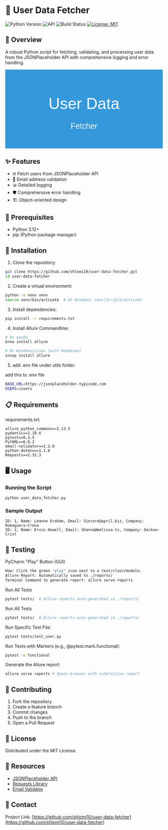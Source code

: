 # 🚀 User Data Fetcher

![Python Version](https://img.shields.io/badge/python-3.12+-blue.svg)
![API](https://img.shields.io/badge/API-JSONPlaceholder-green.svg)
![Build Status](https://img.shields.io/badge/build-passing-brightgreen)
[![License: MIT](https://img.shields.io/badge/License-MIT-yellow.svg)](https://opensource.org/licenses/MIT)

## 📝 Overview

A robust Python script for fetching, validating, and processing user data from the JSONPlaceholder API with comprehensive logging and error handling.

<svg xmlns="http://www.w3.org/2000/svg" viewBox="0 0 400 200">
  <rect width="400" height="200" fill="#3498db"/>
  <text x="200" y="100" text-anchor="middle" font-size="40" fill="white" font-family="Arial, sans-serif">
    User Data
  </text>
  <text x="200" y="150" text-anchor="middle" font-size="20" fill="white" font-family="Arial, sans-serif">
    Fetcher
  </text>
</svg>

## ✨ Features

- 🌐 Fetch users from JSONPlaceholder API
- 📧 Email address validation
- 📊 Detailed logging
- 🛡️ Comprehensive error handling
- 🏗️ Object-oriented design

## 🔧 Prerequisites

- Python 3.12+
- pip (Python package manager)

## 🚀 Installation

1. Clone the repository:
```bash
git clone https://github.com/shlomi10/user-data-fetcher.git
cd user-data-fetcher
```

2. Create a virtual environment:
```bash
python -m venv venv
source venv/bin/activate  # On Windows: venv\Scripts\activate
```

3. Install dependencies:
```bash
pip install -r requirements.txt
```

4. Install Allure Commandline:
```bash
# On macOS
brew install allure

# On Windows/Linux (with Homebrew)
scoop install allure
```

5. add .env file under utils folder:

add this to .env file
```bash
BASE_URL=https://jsonplaceholder.typicode.com
USERS=/users
```

## 📋 Requirements

requirements.txt:
```
allure_python_commons==2.13.5
pydantic==2.10.6
pytest==8.3.5
PyYAML==6.0.2
email-validator==2.2.0
python-dotenv==1.1.0
Requests==2.32.3
```

## 🖥️ Usage

### Running the Script
```bash
python user_data_fetcher.py
```

### Sample Output
```
ID: 1, Name: Leanne Graham, Email: Sincere@april.biz, Company: Romaguera-Crona
ID: 2, Name: Ervin Howell, Email: Shanna@melissa.tv, Company: Deckow-Crist
```

## 🧪 Testing
PyCharm "Play" Button (GUI)
```bash
How: Click the green "play" icon next to a test/class/module.
Allure Report: Automatically saved to ./reports/
Terminal Command to generate report: allure serve reports
```

Run All Tests
```bash
pytest tests/  # Allure reports auto-generated in ./reports/
```

Run All Tests
```bash
pytest tests/  # Allure reports auto-generated in ./reports/
```

Run Specific Test File:
```bash
pytest tests/test_user.py
```

Run Tests with Markers (e.g., @pytest.mark.functional):
```bash
pytest -m functional
```

Generate the Allure report:
```bash
allure serve reports # Opens browser with interactive report
```

## 🤝 Contributing

1. Fork the repository
2. Create a feature branch
3. Commit changes
4. Push to the branch
5. Open a Pull Request

## 📄 License

Distributed under the MIT License.

## 🔗 Resources

- [JSONPlaceholder API](https://jsonplaceholder.typicode.com/)
- [Requests Library](https://docs.python-requests.org/)
- [Email Validator](https://github.com/JoshData/python-email-validator)

## 📧 Contact

Project Link: [https://github.com/shlomi10/user-data-fetcher](https://github.com/shlomi10/user-data-fetcher)